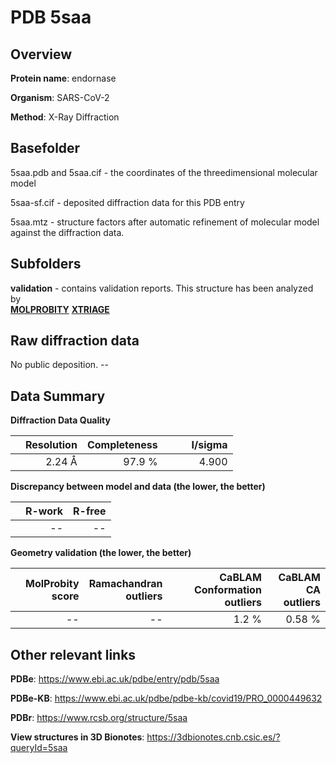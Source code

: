 # PDB 5saa

## Overview

**Protein name**: endornase

**Organism**: SARS-CoV-2

**Method**: X-Ray Diffraction



## Basefolder

5saa.pdb and 5saa.cif - the coordinates of the threedimensional molecular model

5saa-sf.cif - deposited diffraction data for this PDB entry

5saa.mtz - structure factors after automatic refinement of molecular model against the diffraction data.

## Subfolders





**validation** - contains validation reports. This structure has been analyzed by <br>  [**MOLPROBITY**](https://github.com/thorn-lab/coronavirus_structural_task_force/tree/master/pdb/endornase/SARS-CoV-2/5saa/validation/molprobity) [**XTRIAGE**](https://github.com/thorn-lab/coronavirus_structural_task_force/blob/master/pdb/endornase/SARS-CoV-2/5saa/validation/Xtriage_output.log)   



## Raw diffraction data

No public deposition. --<br> 

## Data Summary
**Diffraction Data Quality**

|   | Resolution | Completeness| I/sigma |
|---|-------------:|----------------:|--------------:|
|   |2.24 Å|97.9  %|<img width=50/>4.900|

**Discrepancy between model and data (the lower, the better)**

|   | **R-work**| **R-free**   
|---|-------------:|----------------:|           
||--|--|

**Geometry validation (the lower, the better)**

|   |**MolProbity<br>score**| **Ramachandran<br>outliers** | **CaBLAM<br>Conformation outliers** | **CaBLAM<br>CA outliers** |
|---|-------------:|----------------:|----------------:|----------------:|
||--|--|1.2 %|0.58 %|

 

 



## Other relevant links 
**PDBe**:  https://www.ebi.ac.uk/pdbe/entry/pdb/5saa

**PDBe-KB**: https://www.ebi.ac.uk/pdbe/pdbe-kb/covid19/PRO_0000449632 
 
**PDBr**: https://www.rcsb.org/structure/5saa 

**View structures in 3D Bionotes**: https://3dbionotes.cnb.csic.es/?queryId=5saa

